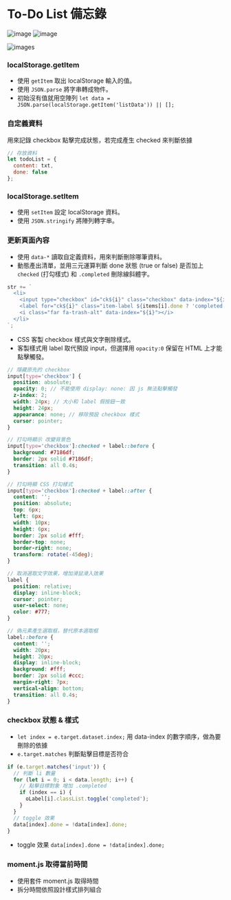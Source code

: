 # To-Do List 備忘錄

![image](https://img.shields.io/badge/JavaScript-exercise-brightgreen.svg)
![image](https://img.shields.io/badge/SASS-exercise-ff69b4.svg)

![images](https://github.com/jedchang/toDoList/blob/master/preview.jpg)

### localStorage.getItem

- 使用 `getItem` 取出 localStorage 輸入的值。
- 使用 `JSON.parse` 將字串轉成物件。
- 初始沒有值就用空陣列
  `let data = JSON.parse(localStorage.getItem('listData')) || [];`

### 自定義資料

用來記錄 checkbox 點擊完成狀態，若完成產生 checked 來判斷依據

```javascript
// 存放資料
let todoList = {
  content: txt,
  done: false
};
```

### localStorage.setItem

- 使用 `setItem` 設定 localStorage 資料。
- 使用 `JSON.stringify` 將陣列轉字串。

### 更新頁面內容

- 使用 `data-*` 讀取自定義資料，用來判斷刪除哪筆資料。
- 動態產出清單，並用三元運算判斷 done 狀態 (true or false) 是否加上 `checked` (打勾樣式) 和 `.completed` 刪除線斜體字。

```javascript
str += `
  <li>
    <input type="checkbox" id="ck${i}" class="checkbox" data-index="${i}" ${items[i].done ? 'checked' : ''} />
    <label for="ck${i}" class="item-label ${items[i].done ? 'completed' : ''}">${items[i].content}</label>
    <i class="far fa-trash-alt" data-index="${i}"></i>
  </li>
`;
```

- CSS 客製 checkbox 樣式與文字刪除樣式。
- 客製樣式用 label 取代預設 input，但選擇用 `opacity:0` 保留在 HTML 上才能點擊觸發。

```scss
// 隱藏原先的 checkbox
input[type='checkbox'] {
  position: absolute;
  opacity: 0; // 不能使用 display: none: 因 js 無法點擊觸發
  z-index: 2;
  width: 24px; // 大小和 label 假按鈕一致
  height: 24px;
  appearance: none; // 移除預設 checkbox 樣式
  cursor: pointer;
}

// 打勾時顯示 改變背景色
input[type='checkbox']:checked + label::before {
  background: #7186df;
  border: 2px solid #7186df;
  transition: all 0.4s;
}

// 打勾時顯 CSS 打勾樣式
input[type='checkbox']:checked + label::after {
  content: '';
  position: absolute;
  top: 6px;
  left: 6px;
  width: 10px;
  height: 6px;
  border: 2px solid #fff;
  border-top: none;
  border-right: none;
  transform: rotate(-45deg);
}

// 取消選取文字效果，增加滑鼠滑入效果
label {
  position: relative;
  display: inline-block;
  cursor: pointer;
  user-select: none;
  color: #777;
}

// 偽元素產生選取框，替代原本選取框
label::before {
  content: '';
  width: 20px;
  height: 20px;
  display: inline-block;
  background: #fff;
  border: 2px solid #ccc;
  margin-right: 7px;
  vertical-align: bottom;
  transition: all 0.4s;
}
```

### checkbox 狀態 & 樣式

- `let index = e.target.dataset.index;` 用 data-index 的數字順序，做為要刪除的依據
- `e.target.matches` 判斷點擊目標是否符合

```javascript
if (e.target.matches('input')) {
  // 判斷 li 數量
  for (let i = 0; i < data.length; i++) {
    // 點擊目標對象 增加 .completed
    if (index == i) {
      oLabel[i].classList.toggle('completed');
    }
  }
  // toggle 效果
  data[index].done = !data[index].done;
}
```

- toggle 效果 `data[index].done = !data[index].done;`

### moment.js 取得當前時間

- 使用套件 moment.js 取得時間
- 拆分時間依照設計樣式排列組合
